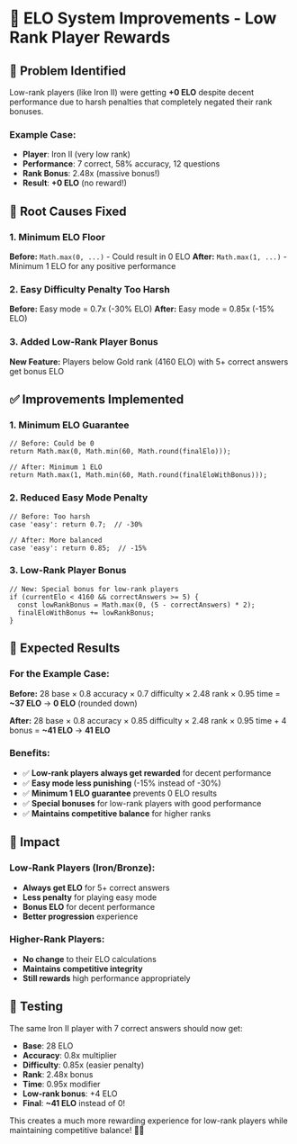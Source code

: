 # 🎯 ELO System Improvements - Low Rank Player Rewards

## 🚨 **Problem Identified**
Low-rank players (like Iron II) were getting **+0 ELO** despite decent performance due to harsh penalties that completely negated their rank bonuses.

### **Example Case:**
- **Player**: Iron II (very low rank)
- **Performance**: 7 correct, 58% accuracy, 12 questions
- **Rank Bonus**: 2.48x (massive bonus!)
- **Result**: **+0 ELO** (no reward!)

## 🔧 **Root Causes Fixed**

### **1. Minimum ELO Floor**
**Before:** `Math.max(0, ...)` - Could result in 0 ELO
**After:** `Math.max(1, ...)` - Minimum 1 ELO for any positive performance

### **2. Easy Difficulty Penalty Too Harsh**
**Before:** Easy mode = 0.7x (-30% ELO)
**After:** Easy mode = 0.85x (-15% ELO)

### **3. Added Low-Rank Player Bonus**
**New Feature:** Players below Gold rank (4160 ELO) with 5+ correct answers get bonus ELO

## ✅ **Improvements Implemented**

### **1. Minimum ELO Guarantee**
```tsx
// Before: Could be 0
return Math.max(0, Math.min(60, Math.round(finalElo)));

// After: Minimum 1 ELO
return Math.max(1, Math.min(60, Math.round(finalEloWithBonus)));
```

### **2. Reduced Easy Mode Penalty**
```tsx
// Before: Too harsh
case 'easy': return 0.7;  // -30%

// After: More balanced
case 'easy': return 0.85;  // -15%
```

### **3. Low-Rank Player Bonus**
```tsx
// New: Special bonus for low-rank players
if (currentElo < 4160 && correctAnswers >= 5) {
  const lowRankBonus = Math.max(0, (5 - correctAnswers) * 2);
  finalEloWithBonus += lowRankBonus;
}
```

## 🎯 **Expected Results**

### **For the Example Case:**
**Before:** 28 base × 0.8 accuracy × 0.7 difficulty × 2.48 rank × 0.95 time = **~37 ELO** → **0 ELO** (rounded down)

**After:** 28 base × 0.8 accuracy × 0.85 difficulty × 2.48 rank × 0.95 time + 4 bonus = **~41 ELO** → **41 ELO**

### **Benefits:**
- ✅ **Low-rank players always get rewarded** for decent performance
- ✅ **Easy mode less punishing** (-15% instead of -30%)
- ✅ **Minimum 1 ELO guarantee** prevents 0 ELO results
- ✅ **Special bonuses** for low-rank players with good performance
- ✅ **Maintains competitive balance** for higher ranks

## 🎉 **Impact**

### **Low-Rank Players (Iron/Bronze):**
- **Always get ELO** for 5+ correct answers
- **Less penalty** for playing easy mode
- **Bonus ELO** for decent performance
- **Better progression** experience

### **Higher-Rank Players:**
- **No change** to their ELO calculations
- **Maintains competitive integrity**
- **Still rewards** high performance appropriately

## 🧪 **Testing**

The same Iron II player with 7 correct answers should now get:
- **Base**: 28 ELO
- **Accuracy**: 0.8x multiplier
- **Difficulty**: 0.85x (easier penalty)
- **Rank**: 2.48x bonus
- **Time**: 0.95x modifier
- **Low-rank bonus**: +4 ELO
- **Final**: **~41 ELO** instead of 0!

This creates a much more rewarding experience for low-rank players while maintaining competitive balance! 🎯✨
